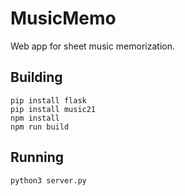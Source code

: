 # MusicMemo

Web app for sheet music memorization.

## Building

```
pip install flask
pip install music21
npm install
npm run build
```

## Running

```
python3 server.py
```

